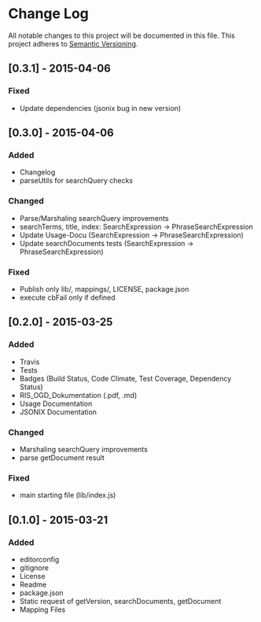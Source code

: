 # Change Log
All notable changes to this project will be documented in this file.
This project adheres to [Semantic Versioning](http://semver.org/).


## [0.3.1] - 2015-04-06
### Fixed
- Update dependencies (jsonix bug in new version)


## [0.3.0] - 2015-04-06
### Added
- Changelog
- parseUtils for searchQuery checks

### Changed
- Parse/Marshaling searchQuery improvements
- searchTerms, title, index: SearchExpression -> PhraseSearchExpression
- Update Usage-Docu (SearchExpression -> PhraseSearchExpression)
- Update searchDocuments tests (SearchExpression -> PhraseSearchExpression)

### Fixed
- Publish only lib/, mappings/, LICENSE, package.json
- execute cbFail only if defined


## [0.2.0] - 2015-03-25
### Added
- Travis
- Tests
- Badges (Build Status, Code Climate, Test Coverage, Dependency Status)
- RIS_OGD_Dokumentation (.pdf, .md)
- Usage Documentation
- JSONIX Documentation

### Changed
- Marshaling searchQuery improvements
- parse getDocument result

### Fixed
- main starting file (lib/index.js)


## [0.1.0] - 2015-03-21
### Added
- editorconfig
- gitignore
- License
- Readme
- package.json
- Static request of getVersion, searchDocuments, getDocument
- Mapping Files
